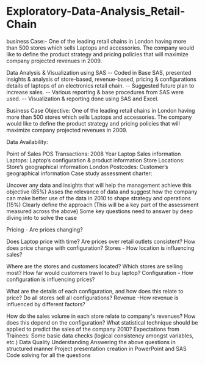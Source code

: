 # Exploratory-Data-Analysis_Retail-Chain

business Case:- One of the leading retail chains in London having more than 500 stores which sells Laptops and accessories. The company would like to define the product strategy and pricing policies that will maximize company projected revenues in 2009.

Data Analysis & Visualization using SAS -- Coded in Base SAS, presented insights & analysis of store-based, revenue-based, pricing & configurations details of laptops of an electronics retail chain. -- Suggested future plan to increase sales. -- Various reporting & base procedures from SAS were used. -- Visualization & reporting done using SAS and Excel.

Business Case Objective: One of the leading retail chains in London having more than 500 stores which sells Laptops and accessories. The company would like to define the product strategy and pricing policies that will maximize company projected revenues in 2009.

Data Availability:

Point of Sales POS Transactions: 2008 Year Laptop Sales information
Laptops: Laptop’s configuration & product information
Store Locations: Store’s geographical information
London Postcodes: Customer’s geographical information
Case study assessment charter:

Uncover any data and insights that will help the management achieve this objective (85%)
Asses the relevance of data and suggest how the company can make better use of the data in 2010 to shape strategy and operations (15%)
Clearly define the approach (This will be a key part of the assessment measured across the above)
Some key questions need to answer by deep diving into to solve the case

Pricing - Are prices changing?

Does Laptop price with time?
Are prices over retail outlets consistent?
How does price change with configuration?
Stores - How location is influencing sales?

Where are the stores and customers located?
Which stores are selling most?
How far would customers travel to buy laptop?
Configuration - How configuration is influencing prices?

What are the details of each configuration, and how does this relate to price?
Do all stores sell all configurations?
Revenue -How revenue is influenced by different factors?

How do the sales volume in each store relate to company's revenues?
How does this depend on the configuration?
What statistical technique should be applied to predict the sales of the company 2010?
Expectations from Trainees: Some basic data checks (logical consistency amongst variables, etc.) Data Quality Understanding Answering the above questions in structured manner Project presentation creation in PowerPoint and SAS Code solving for all the questions
